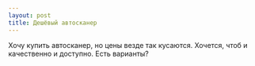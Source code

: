 ```yaml
---
layout: post 
title: Дешёвый автосканер 
--- 
```

Хочу купить автосканер, но цены везде так кусаются. Хочется, чтоб и качественно и доступно. Есть варианты?